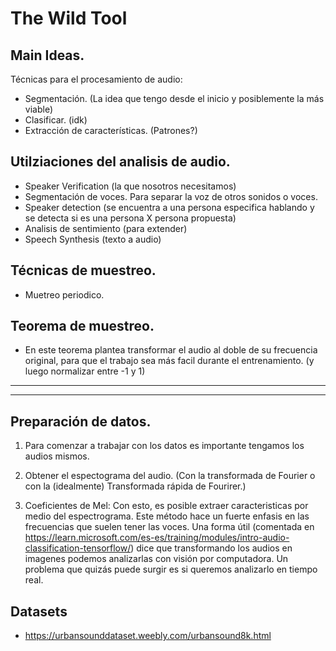 # The Wild Tool


## Main Ideas.
Técnicas para el procesamiento de audio:
- Segmentación. (La idea que tengo desde el inicio y posiblemente la más viable)
- Clasificar. (idk)
- Extracción de características. (Patrones?)



## Utilziaciones del analisis de audio.
- Speaker Verification (la que nosotros necesitamos)
- Segmentación de voces. Para separar la voz de otros sonidos o voces.
- Speaker detection (se encuentra a una persona especifica hablando y se detecta si es una persona X persona propuesta)
- Analisis de sentimiento (para extender)
- Speech Synthesis (texto a audio)



## Técnicas de muestreo.
-  Muetreo periodico.


## Teorema de muestreo.
- En este teorema plantea transformar el audio al doble de su frecuencia original, para que el trabajo sea más facil durante el entrenamiento. (y luego normalizar entre -1 y 1)

---
---


## Preparación de datos.
1.  Para comenzar a trabajar con los datos es importante tengamos los audios mismos.

2. Obtener el espectograma del audio. (Con la transformada de Fourier o con la (idealmente) Transformada rápida de Fourirer.)

3. Coeficientes de Mel: Con esto, es posible extraer caracteristicas por medio del espectrograma. Este método hace un fuerte enfasis en las frecuencias que suelen tener las voces. Una forma útil (comentada en https://learn.microsoft.com/es-es/training/modules/intro-audio-classification-tensorflow/) dice que transformando los audios en imagenes podemos analizarlas con visión por computadora. Un problema que quizás puede surgir es si queremos analizarlo en tiempo real.


## Datasets
- https://urbansounddataset.weebly.com/urbansound8k.html